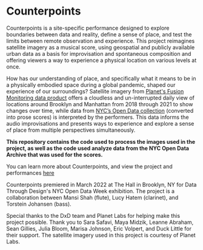 # Counterpoints

Counterpoints is a site-specific performance designed to explore boundaries between data and reality, define a sense of place, and test the limits between remote observation and experience. This project reimagines satellite imagery as  a musical score, using geospatial and publicly available urban data as a basis for improvisation and spontaneous composition and offering viewers a way to experience a physical location on various levels at once. 

How has our understanding of place, and specifically what it means to be in a physically embodied space during a global pandemic, shaped our experience of our surroundings? Satellite imagery from [Planet's Fusion Monitoring data product](https://www.planet.com/pulse/planet-announces-powerful-new-products-at-planet-explore-2020/) offers a cloudless and un-interrupted daily view of locations around Brooklyn and Manhattan from 2018 through 2021 to show changes over time, while data from [NYC’s Open Data collection](https://opendata.cityofnewyork.us/) (converted into prose scores) is interpreted by the performers. This data informs the audio improvisations and presents ways to experience and explore a sense of place from multiple perspectives simultaneously. 

**This repository contains the code used to process the images used in the project, as well as the code used analyze data from the NYC Open Data Archive that was used for the scores.**
​

You can learn more about Counterpoints, and view the project and performances [here](https://www.iammansi.com/counterpoints)
​



Counterpoints premiered in March 2022 at The Hall in Brooklyn, NY for Data Through Design's NYC Open Data Week exhibition. The project is a collaboration between Mansi Shah (flute), Lucy Hatem (clarinet), and Torstein Johansen (bass). 

Special thanks to the DxD team and Planet Labs for helping make this project possible. Thank you to Sara Safavi, Maya Midzik, Leanne Abraham, Sean Gillies, Julia Bloom, Marisa Johnson, Eric Volpert, and Duck Little for their support. The satellite imagery used in this project is courtesy of Planet Labs.
